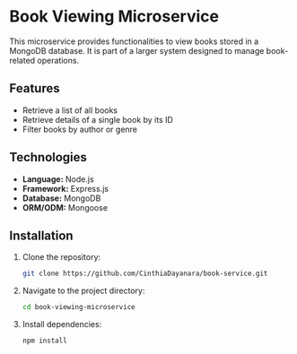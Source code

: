 # Book Viewing Microservice

This microservice provides functionalities to view books stored in a MongoDB database. It is part of a larger system designed to manage book-related operations.

## Features

- Retrieve a list of all books
- Retrieve details of a single book by its ID
- Filter books by author or genre

## Technologies

- **Language:** Node.js
- **Framework:** Express.js
- **Database:** MongoDB
- **ORM/ODM:** Mongoose

## Installation

1. Clone the repository:
    ```bash
    git clone https://github.com/CinthiaDayanara/book-service.git
    ```

2. Navigate to the project directory:
    ```bash
    cd book-viewing-microservice
    ```

3. Install dependencies:
    ```bash
    npm install
    ```

